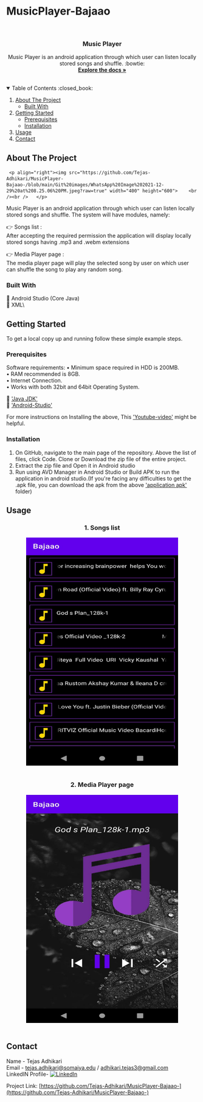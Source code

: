 # MusicPlayer-Bajaao

<!-- PROJECT LOGO -->
<br />
<p align="center">



  <h3 align="center">Music Player</h3>

  <p align="center">
    Music Player is an android application through which user can listen locally stored songs and shuffle. :bowtie:
    <br />
    <a href="https://developer.android.com/reference/android/media/MediaPlayer?authuser=1"><strong>Explore the docs »</strong></a>
    <br />
    <br />
  </p>
</p>

<!-- TABLE OF CONTENTS -->
<details open="open">
  <summary>Table of Contents :closed_book:</summary>
  <ol>
    <li>
      <a href="#about-the-project">About The Project</a>
      <ul>
        <li><a href="#built-with">Built With</a></li>
      </ul>
    </li>
    <li>
      <a href="#getting-started">Getting Started</a>
      <ul>
        <li><a href="#prerequisites">Prerequisites</a></li>
        <li><a href="#installation">Installation</a></li>
      </ul>
    </li>
    <li><a href="#usage">Usage</a></li>
    <li><a href="#contact">Contact</a></li>
  </ol>
</details>

<!-- ABOUT THE PROJECT -->

## About The Project

     <p align="right"><img src="https://github.com/Tejas-Adhikari/MusicPlayer-Bajaao-/blob/main/Git%20images/WhatsApp%20Image%202021-12-29%20at%208.25.06%20PM.jpeg?raw=true" width="400" height="600">    <br /><br />   </p>
     

Music Player is an android application through which user can listen locally stored songs and shuffle. The system will have modules, namely:

:point_right: Songs list :\
After accepting the required permission the application will display locally stored songs having .mp3 and .webm extensions

:point_right: Media Player page :\
The media player page will play the selected song by user on which user can shuffle the song to play any random song.



### Built With

:red_circle: Android Studio (Core Java)\
:red_circle: XML\

<!-- GETTING STARTED -->

## Getting Started

To get a local copy up and running follow these simple example steps.

### Prerequisites

Software requirements:
• Minimum space required in HDD is 200MB.\
• RAM recommended is 8GB.\
• Internet Connection.\
• Works with both 32bit and 64bit Operating System.

:large_blue_diamond: ['Java JDK'](https://www.oracle.com/in/java/technologies/javase-downloads.html)\
:large_blue_diamond: ['Android-Studio'](https://developer.android.com/studio)

For more instructions on Installing the above, This ['Youtube-video'](https://www.youtube.com/watch?v=0zx_eFyHRU0&ab_channel=ProgrammingKnowledge) might be helpful.

### Installation

1. On GitHub, navigate to the main page of the repository. Above the list of files, click Code. Clone or Download the zip file of the entire project.
2. Extract the zip file and Open it in Android studio
3. Run using AVD Manager in Android Studio or Build APK to run the application in android studio.(If you're facing any difficulties to get the .apk file, you can download the apk from the above ['application apk'](https://github.com/Tejas-Adhikari/MusicPlayer-Bajaao-) folder)

<!-- USAGE EXAMPLES -->

## Usage

<h3 align="center">1. Songs list</h3>
    <p align="center"><img src="https://github.com/Tejas-Adhikari/MusicPlayer-Bajaao-/blob/main/Git%20images/WhatsApp%20Image%202021-12-29%20at%208.24.54%20PM.jpeg?raw=true" width="400" height="600" align="center">    <br /><br /></p>
<h3 align="center">2. Media Player page</h3>
     <p align="center"><img src="https://github.com/Tejas-Adhikari/MusicPlayer-Bajaao-/blob/main/Git%20images/WhatsApp%20Image%202021-12-29%20at%208.25.06%20PM.jpeg?raw=true" width="400" height="600">    <br /><br /></p>

<!-- CONTACT -->
## Contact

Name - Tejas Adhikari\
Email - tejas.adhikari@somaiya.edu / adhikari.tejas3@gmail.com\
LinkedIN Profile- [![LinkedIn][linkedin-shield]][linkedin-url]

Project Link: [https://github.com/Tejas-Adhikari/MusicPlayer-Bajaao-](https://github.com/Tejas-Adhikari/MusicPlayer-Bajaao-)

[linkedin-shield]: https://img.shields.io/badge/-LinkedIn-black.svg?style=for-the-badge&logo=linkedin&colorB=555
[linkedin-url]: https://www.linkedin.com/in/tejas-adhikari-4ba530168/
